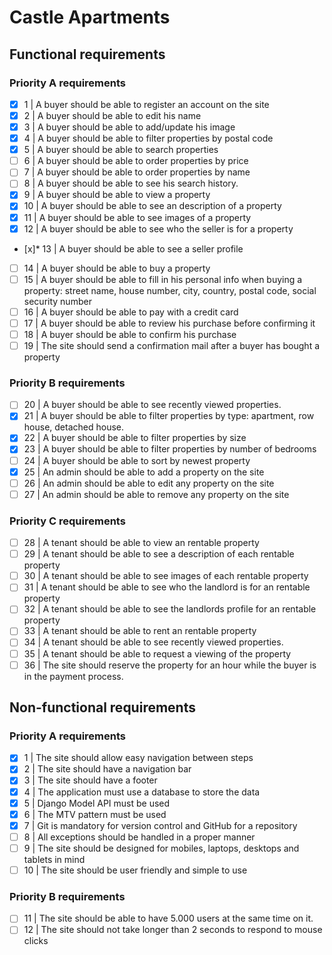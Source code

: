 # Castle Apartments

## Functional requirements

### Priority A requirements
- [x] 1 | A buyer should be able to register an account on the site
- [x] 2  | A buyer should be able to edit his name
- [x] 3  | A buyer should be able to add/update his image
- [x] 4  | A buyer should be able to filter properties by postal code
- [x] 5  | A buyer should be able to search properties
- [ ] 6  | A buyer should be able to order properties by price
- [ ] 7  | A buyer should be able to order properties by name
- [ ] 8  | A buyer should be able to see his search history.
- [x] 9  | A buyer should be able to view a property
- [x] 10 | A buyer should be able to see an description of a property
- [x] 11 | A buyer should be able to see images of a property
- [x] 12 | A buyer should be able to see who the seller is for a property
- [x]* 13 | A buyer should be able to see a seller profile 
- [ ] 14 | A buyer should be able to buy a property
- [ ] 15 | A buyer should be able to fill in his personal info when buying a property: street name, house number, city, country, postal code, social security number
- [ ] 16 | A buyer should be able to pay with a credit card
- [ ] 17 | A buyer should be able to review his purchase before confirming it
- [ ] 18 | A buyer should be able to confirm his purchase
- [ ] 19 | The site should send a confirmation mail after a buyer has bought a property

### Priority B requirements
- [ ] 20 | A buyer should be able to see recently viewed properties. 
- [x] 21 | A buyer should be able to filter properties by type: apartment, row house, detached house.
- [x] 22 | A buyer should be able to filter properties by size
- [x] 23 | A buyer should be able to filter properties by number of bedrooms
- [ ] 24 | A buyer should be able to sort by newest property
- [x] 25 | An admin should be able to add a property on the site
- [ ] 26 | An admin should be able to edit any property on the site
- [ ] 27 | An admin should be able to remove any property on the site

### Priority C requirements
- [ ] 28 | A tenant should be able to view an rentable property
- [ ] 29 | A tenant should be able to see a description of each rentable property
- [ ] 30 | A tenant should be able to see images of each rentable property
- [ ] 31 | A tenant should be able to see who the landlord is for an rentable  property
- [ ] 32 | A tenant should be able to see the landlords profile for an rentable property
- [ ] 33 | A tenant should be able to rent an rentable property
- [ ] 34 | A tenant should be able to see recently viewed properties. 
- [ ] 35 | A tenant should be able to request a viewing of the property
- [ ] 36 | The site should reserve the property for an hour while the buyer is in the payment process. 

## Non-functional requirements

### Priority A requirements
- [x] 1  | The site should allow easy navigation between steps
- [x] 2  | The site should have a navigation bar
- [x] 3  | The site should have a footer
- [x] 4  | The application must use a database to store the data
- [x] 5  | Django Model API must be used
- [x] 6  | The MTV pattern must be used 
- [x] 7  | Git is mandatory for version control and GitHub for a repository
- [ ] 8  | All exceptions should be handled in a proper manner
- [ ] 9  | The site should be designed for mobiles, laptops, desktops and tablets in mind
- [ ] 10 | The site should be user friendly and simple to use

### Priority B requirements
- [ ] 11 | The site should be able to have 5.000 users at the same time on it. 
- [ ] 12 | The site should not take longer than 2 seconds to respond to mouse clicks
